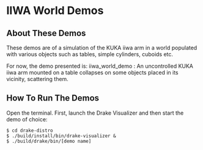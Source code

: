 # IIWA World Demos

## About These Demos

These demos are of a simulation of the KUKA iiwa arm in a world populated
with various objects such as tables, simple cylinders, cuboids etc.

For now, the demo presented is:
iiwa_world_demo : An uncontrolled KUKA iiwa arm mounted on a table
collapses on some objects placed in its vicinity, scattering them.

## How To Run The Demos

Open the terminal. First, launch the Drake Visualizer and then start the demo
of choice:

    $ cd drake-distro
    $ ./build/install/bin/drake-visualizer &
    $ ./build/drake/bin/[demo name]
